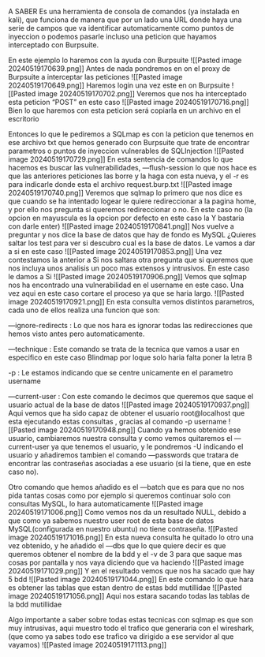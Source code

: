 A SABER
Es una herramienta de consola de comandos (ya instalada en kali), que funciona de manera que por un lado una URL donde haya una serie de campos que va identificar automaticamente como puntos de inyeccion o podemos pasarle incluso una peticion que hayamos interceptado con Burpsuite.

En este ejemplo lo haremos con la ayuda con Burpsuite
![[Pasted image 20240519170639.png]]
Antes de nada pondremos en on el proxy de Burpsuite a interceptar las peticiones
![[Pasted image 20240519170649.png]]
Haremos login una vez este en on Burpsuite
![[Pasted image 20240519170702.png]]
Veremos que nos ha interceptado esta peticion “POST” en este caso
![[Pasted image 20240519170716.png]]
Bien lo que haremos con esta peticion será copiarla en un archivo en el escritorio

Entonces lo que le pediremos a SQLmap es con la peticion que tenemos en ese archivo txt que hemos generado con Burpsuite que trate de encontrar parametros o puntos de inyeccion vulnerables de SQLInjection
![[Pasted image 20240519170729.png]]
En esta sentencia de comandos lo que hacemos es buscar las vulnerabilidades, —flush-session lo que nos hace es que las anteriores peticiones las borre y la haga con esta nueva, y el -r es para indicarle donde esta el archivo request.burp.txt
![[Pasted image 20240519170740.png]]
Veremos que sqlmap lo primero que nos dice es que cuando se ha intentado logear le quiere redireccionar a la pagina home, y por ello nos pregunta si queremos redireccionar o no. En este caso no (la opcion en mayuscula es la opcion por defecto en este caso la Y bastaria con darle enter)
![[Pasted image 20240519170841.png]]
Nos vuelve a preguntar y nos dice la base de datos que hay de fondo es MySQL ¿Quieres saltar los test para ver si descubro cual es la base de datos. Le vamos a dar a si en este caso
![[Pasted image 20240519170853.png]]
Una vez contestamos la anterior a Si nos saltara otra pregunta que si queremos que nos incluya unos analisis un poco mas extensos y intrusivos. En este caso le damos a Si
![[Pasted image 20240519170906.png]]
Vemos que sqlmap nos ha encontrado una vulnerabilidad en el username en este caso. Una vez aqui en este caso cortare el proceso ya que se haria largo.
![[Pasted image 20240519170921.png]]
En esta consulta vemos distintos parametros, cada uno de ellos realiza una funcion que son:

—ignore-redirects : Lo que nos hara es ignorar todas las redirecciones que hemos visto antes pero automaticamente.

—technique : Este comando se trata de la tecnica que vamos a usar en especifico en este caso Blindmap por loque solo haria falta poner la letra B

-p : Le estamos indicando que se centre unicamente en el parametro username

—current-user : Con este comando le decimos que queremos que saque el usuario actual de la base de datos
![[Pasted image 20240519170937.png]]
Aqui vemos que ha sido capaz de obtener el usuario root@localhost que esta ejecutando estas consultas , gracias al comando -p username
![[Pasted image 20240519170948.png]]
Cuando ya hemos obtenido ese usuario, cambiaremos nuestra consulta y como vemos quitaremos el —current-user ya que tenemos el usuario, y le pondremos -U indicando el usuario y añadiremos tambien el comando —passwords que tratara de encontrar las contraseñas asociadas a ese usuario (si la tiene, que en este caso no).

Otro comando que hemos añadido es el —batch que es para que no nos pida tantas cosas como por ejemplo si queremos continuar solo con consultas MySQL, lo hara automaticamente
![[Pasted image 20240519171006.png]]
Como vemos nos da un resultado NULL, debido a que como ya sabemos nuestro user root de esta base de datos MySQL(configurada en nuestro ubuntu) no tiene contraseña.
![[Pasted image 20240519171016.png]]
En esta nueva consulta he quitado lo otro una vez obtenido, y he añadido el —dbs que lo que quiere decir es que queremos obtener el nombre de la bdd y el -v de 3 para que saque mas cosas por pantalla y nos vaya diciendo que va haciendo
![[Pasted image 20240519171029.png]]
Y en el resultado vemos que nos ha sacado que hay 5 bdd
![[Pasted image 20240519171044.png]]
En este comando lo que hara es obtener las tablas que estan dentro de estas bdd mutillidae
![[Pasted image 20240519171056.png]]
Aqui nos estara sacando todas las tablas de la bdd mutillidae

Algo importante a saber sobre todas estas tecnicas con sqlmap es que son muy intrusivas, aqui muestro todo el trafico que generaria con el wireshark, (que como ya sabes todo ese trafico va dirigido a ese servidor al que vayamos)
![[Pasted image 20240519171113.png]]